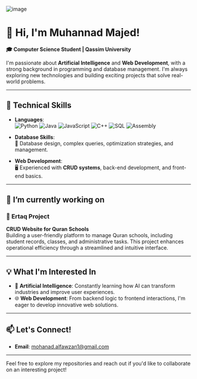 ![image](https://i.pinimg.com/control2/736x/1f/c9/cd/1fc9cda6df96840a5e92f37bf403ca9b.jpg)

# 👋 Hi, I'm Muhannad Majed!

**🎓 Computer Science Student | Qassim University**

I'm passionate about **Artificial Intelligence** and **Web Development**, with a strong background in programming and database management. I'm always exploring new technologies and building exciting projects that solve real-world problems.

---

## 🔧 Technical Skills
- **Languages**:  
  ![Python](https://img.shields.io/badge/Python-3776AB?style=flat&logo=python&logoColor=white) 
  ![Java](https://img.shields.io/badge/Java-007396?style=flat&logo=java&logoColor=white) 
  ![JavaScript](https://img.shields.io/badge/JavaScript-F7DF1E?style=flat&logo=javascript&logoColor=black) 
  ![C++](https://img.shields.io/badge/C++-00599C?style=flat&logo=c%2B%2B&logoColor=white) 
  ![SQL](https://img.shields.io/badge/SQL-4479A1?style=flat&logo=postgresql&logoColor=white) 
  ![Assembly](https://img.shields.io/badge/Assembly-525252?style=flat&logo=asm&logoColor=white)
- **Database Skills**:  
  📂 Database design, complex queries, optimization strategies, and management.

- **Web Development**:  
  🖥️ Experienced with **CRUD systems**, back-end development, and front-end basics.

---

## 🔭 I’m currently working on 
### 📘 Ertaq Project 
**CRUD Website for Quran Schools**  
Building a user-friendly platform to manage Quran schools, including student records, classes, and administrative tasks. This project enhances operational efficiency through a streamlined and intuitive interface.

---

## 💡 What I'm Interested In
- 🧠 **Artificial Intelligence**: Constantly learning how AI can transform industries and improve user experiences.
- 🌐 **Web Development**: From backend logic to frontend interactions, I'm eager to develop innovative web solutions.

---
## 📫 Let's Connect!
- **Email**: [mohanad.alfawzan1@gmail.com](mailto:mohanad.alfawzan1@gmail.com)
<!--
- **LinkedIn**: [Your LinkedIn Profile](https://www.linkedin.com/in/your-profile)

--->
---
Feel free to explore my repositories and reach out if you'd like to collaborate on an interesting project!


<!--
**iMD10/iMD10** is a ✨ _special_ ✨ repository because its `README.md` (this file) appears on your GitHub profile.

Here are some ideas to get you started:

- 🔭 I’m currently working on ...
- 🌱 I’m currently learning ...
- 👯 I’m looking to collaborate on ...
- 🤔 I’m looking for help with ...
- 💬 Ask me about ...
- 📫 How to reach me: ...
- 😄 Pronouns: ...
- ⚡ Fun fact: ...
-->
